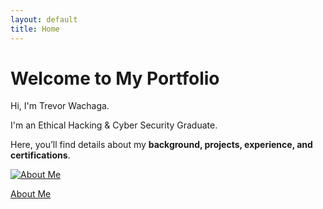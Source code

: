 ```yaml
---
layout: default
title: Home
---
```


# Welcome to My Portfolio

Hi, I'm Trevor Wachaga.

I'm an Ethical Hacking & Cyber Security Graduate.

Here, you’ll find details about my **background, projects, experience, and certifications**.  


<div class="nav-cards">
  <a href="{{ '/about' | relative_url }}" class="card" style="width:50px;">
    <img src="{{ '/images/linkedin.jpg' | relative_url }}" alt="About Me">
    <p>About Me</p>
  </a>
</div>
